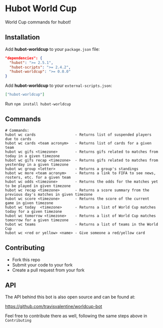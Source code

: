 # Hubot World Cup

World Cup commands for hubot!

## Installation

Add **hubot-worldcup** to your `package.json` file:

```json
"dependencies": {
  "hubot": ">= 2.5.1",
  "hubot-scripts": ">= 2.4.2",
  "hubot-worldcup": ">= 0.0.0"
}
```

Add **hubot-worldcup** to your `external-scripts.json`:

```json
["hubot-worldcup"]
```

Run `npm install hubot-worldcup`

## Commands

```
# Commands:
hubot wc cards                  - Returns list of suspended players due to cards
hubot wc cards <team acronym>   - Returns list of cards for a given team
hubot wc gifs <timezone>        - Returns gifs related to matches from today in a given timezone
hubot wc gifs recap <timezone>  - Returns gifs related to matches from yesterday in a given timezone
hubot wc group <letter>         - Returns a group's standings
hubot wc more <team acronym>    - Returns a link to FIFA to see news, rosters, etc. for a given team
hubot wc odds <timezone>        - Returns the odds for the matches yet to be played in given timezone
hubot wc recap <timezone>       - Returns a score summary from the previous day's matches in given timezone
hubot wc score <timezone>       - Returns the score of the current game in given timezone
hubot wc today  <timezone>      - Returns a list of World Cup matches today for a given timezone
hubot wc tomorrow <timezone>    - Returns a list of World Cup matches tomorrow for a given timezone
hubot wc teams                  - Returns a list of teams in the World Cup
hubot wc <red or yellow> <name> - Give someone a red/yellow card
```

## Contributing

* Fork this repo
* Submit your code to your fork
* Create a pull request from your fork

## API

The API behind this bot is also open source and can be found at:

https://github.com/travisvalentine/worldcup-bot

Feel free to contribute there as well, following the same steps above in `Contributing`
